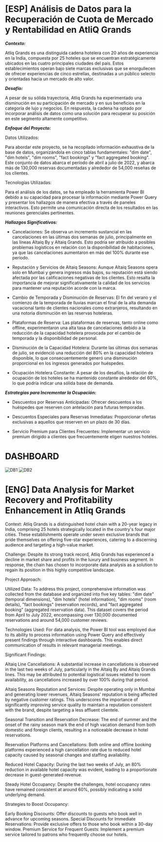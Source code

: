 # [ESP] Análisis de Datos para la Recuperación de Cuota de Mercado y Rentabilidad en AtliQ Grands

***Contexto:***

Atliq Grands es una distinguida cadena hotelera con 20 años de experiencia en la India, compuesta por 25 hoteles que se encuentran estratégicamente ubicados en las cuatro principales ciudades del país. Estos establecimientos operan bajo siete marcas exclusivas que se enorgullecen de ofrecer experiencias de cinco estrellas, destinadas a un público selecto y orientadas hacia un mercado de alto valor.

***Desafío:***

A pesar de su sólida trayectoria, Atliq Grands ha experimentado una disminución en su participación de mercado y en sus beneficios en la categoría de lujo y negocios. En respuesta, la cadena ha optado por incorporar análisis de datos como una solución para recuperar su posición en este segmento altamente competitivo.

***Enfoque del Proyecto:***

Datos Utilizados:

Para abordar este proyecto, se ha recopilado información exhaustiva de la base de datos, organizándola en cinco tablas fundamentales: "dim date", "dim hotels", "dim rooms", "fact bookings" y "fact aggregated booking". Este conjunto de datos abarca el período de abril a julio de 2022, y abarca más de 130,000 reservas documentadas y alrededor de 54,000 reseñas de los clientes.

Tecnologías Utilizadas: 

Para el análisis de los datos, se ha empleado la herramienta Power BI debido a su capacidad para procesar la información mediante Power Query y presentar los hallazgos de manera efectiva a través de paneles interactivos. Esto permite una comunicación directa de los resultados en las reuniones gerenciales pertinentes.

***Hallazgos Significativos:***

- Cancelaciones: Se observa un incremento sustancial en las cancelaciones en las últimas dos semanas de julio, principalmente en las líneas Altaiq By y Altaiq Grands. Esto podría ser atribuido a posibles problemas logísticos en relación con la disponibilidad de habitaciones, ya que las cancelaciones aumentaron en más del 100% durante ese período.

- Reputación y Servicios de Altaiq Seasons: Aunque Altaiq Seasons opera solo en Mumbai y genera ingresos más bajos, su reputación está siendo afectada por las calificaciones negativas de los clientes. Esto resalta la importancia de mejorar significativamente la calidad de los servicios para mantener una reputación acorde con la marca.

- Cambio de Temporada y Disminución de Reservas: El fin del verano y el comienzo de la temporada de lluvias marcan el final de la alta demanda vacacional tanto de clientes nacionales como extranjeros, resultando en una notoria disminución en las reservas hoteleras.

- Plataformas de Reserva: Las plataformas de reservas, tanto online como offline, experimentaron una alta tasa de cancelaciones debido a la reducción de la capacidad hotelera provocada por el cambio de temporada y la disponibilidad de personal.

- Disminución de la Capacidad Hotelera: Durante las últimas dos semanas de julio, se evidenció una reducción del 80% en la capacidad hotelera disponible, lo que consecuentemente generó una disminución proporcional en los ingresos generados por huéspedes.

- Ocupación Hotelera Constante: A pesar de los desafíos, la relación de ocupación de los hoteles se ha mantenido constante alrededor del 60%, lo que podría indicar una sólida base de demanda.

***Estrategias para Incrementar la Ocupación:***

- Descuentos por Reservas Anticipadas: Ofrecer descuentos a los huéspedes que reserven con antelación para futuras temporadas.

- Descuentos Especiales para Reservas Inmediatas: Proporcionar ofertas exclusivas a aquellos que reserven en un plazo de 30 días.

- Servicio Premium para Clientes Frecuentes: Implementar un servicio premium dirigido a clientes que frecuentemente eligen nuestros hoteles.

# DASHBOARD
![DB1](https://github.com/PyAngel/Provide-Insights-to-the-Revenue-Team-in-the-Hospitality-Domain/assets/127798134/4f20d9eb-cb09-423e-8087-794ed4c5279b)
![DB2](https://github.com/PyAngel/Provide-Insights-to-the-Revenue-Team-in-the-Hospitality-Domain/assets/127798134/5096e1a6-4cbc-4939-9cc4-4597dd41ea1c)

# [ENG] Data Analysis for Market Recovery and Profitability Enhancement in Atliq Grands

Context:
Atliq Grands is a distinguished hotel chain with a 20-year legacy in India, comprising 25 hotels strategically located in the country's four major cities. These establishments operate under seven exclusive brands that pride themselves on offering five-star experiences, catering to a discerning audience and targeting a high-value market.

Challenge:
Despite its strong track record, Atliq Grands has experienced a decline in market share and profits in the luxury and business segment. In response, the chain has chosen to incorporate data analysis as a solution to regain its position in this highly competitive landscape.

Project Approach:

Utilized Data: To address this project, comprehensive information was collected from the database and organized into five key tables: "dim date" (temporal dimensions), "dim hotels" (hotel information), "dim rooms" (room details), "fact bookings" (reservation records), and "fact aggregated booking" (aggregated reservation data). This dataset covers the period from April to July 2022, encompassing over 130,000 documented reservations and around 54,000 customer reviews.

Technologies Used: For data analysis, the Power BI tool was employed due to its ability to process information using Power Query and effectively present findings through interactive dashboards. This enables direct communication of results in relevant managerial meetings.

Significant Findings:

Altaiq Line Cancellations: A substantial increase in cancellations is observed in the last two weeks of July, particularly in the Altaiq By and Altaiq Grands lines. This may be attributed to potential logistical issues related to room availability, as cancellations increased by over 100% during that period.

Altaiq Seasons Reputation and Services: Despite operating only in Mumbai and generating lower revenues, Altaiq Seasons' reputation is being affected by negative customer ratings. This underscores the importance of significantly improving service quality to maintain a reputation consistent with the brand, despite targeting a less affluent clientele.

Seasonal Transition and Reservation Decrease: The end of summer and the onset of the rainy season mark the end of high vacation demand from both domestic and foreign clients, resulting in a noticeable decrease in hotel reservations.

Reservation Platforms and Cancellations: Both online and offline booking platforms experienced a high cancellation rate due to reduced hotel capacity caused by seasonal changes and staffing availability.

Reduced Hotel Capacity: During the last two weeks of July, an 80% reduction in available hotel capacity was evident, leading to a proportionate decrease in guest-generated revenue.

Steady Hotel Occupancy: Despite the challenges, hotel occupancy rates have remained consistent at around 60%, possibly indicating a solid underlying demand.

Strategies to Boost Occupancy:

Early Booking Discounts: Offer discounts to guests who book well in advance for upcoming seasons.
Special Discounts for Immediate Reservations: Provide exclusive offers to those who book within a 30-day window.
Premium Service for Frequent Guests: Implement a premium service tailored to patrons who frequently choose our hotels.


